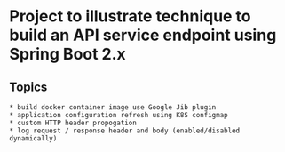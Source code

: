 # Project to illustrate technique to build an API service endpoint using Spring Boot 2.x

## Topics
	* build docker container image use Google Jib plugin
	* application configuration refresh using K8S configmap
	* custom HTTP header propogation
	* log request / response header and body (enabled/disabled dynamically)


